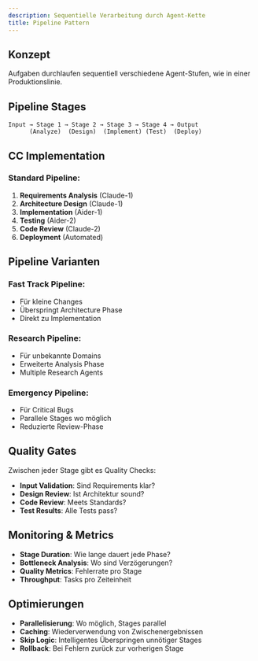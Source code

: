 ```yaml
---
description: Sequentielle Verarbeitung durch Agent-Kette
title: Pipeline Pattern
---
```


## Konzept

Aufgaben durchlaufen sequentiell verschiedene Agent-Stufen, wie in einer Produktionslinie.

## Pipeline Stages

```
Input → Stage 1 → Stage 2 → Stage 3 → Stage 4 → Output
      (Analyze)  (Design)  (Implement) (Test)  (Deploy)
```

## CC Implementation

### Standard Pipeline:
1. **Requirements Analysis** (Claude-1)
2. **Architecture Design** (Claude-1)
3. **Implementation** (Aider-1)
4. **Testing** (Aider-2)
5. **Code Review** (Claude-2)
6. **Deployment** (Automated)

## Pipeline Varianten

### Fast Track Pipeline:
- Für kleine Changes
- Überspringt Architecture Phase
- Direkt zu Implementation

### Research Pipeline:
- Für unbekannte Domains
- Erweiterte Analysis Phase
- Multiple Research Agents

### Emergency Pipeline:
- Für Critical Bugs
- Parallele Stages wo möglich
- Reduzierte Review-Phase

## Quality Gates

Zwischen jeder Stage gibt es Quality Checks:
- **Input Validation**: Sind Requirements klar?
- **Design Review**: Ist Architektur sound?
- **Code Review**: Meets Standards?
- **Test Results**: Alle Tests pass?

## Monitoring & Metrics

- **Stage Duration**: Wie lange dauert jede Phase?
- **Bottleneck Analysis**: Wo sind Verzögerungen?
- **Quality Metrics**: Fehlerrate pro Stage
- **Throughput**: Tasks pro Zeiteinheit

## Optimierungen

- **Parallelisierung**: Wo möglich, Stages parallel
- **Caching**: Wiederverwendung von Zwischenergebnissen
- **Skip Logic**: Intelligentes Überspringen unnötiger Stages
- **Rollback**: Bei Fehlern zurück zur vorherigen Stage